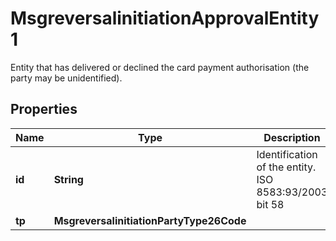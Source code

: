 

# MsgreversalinitiationApprovalEntity1

Entity that has delivered or declined the card payment authorisation (the party may be unidentified).

## Properties

| Name | Type | Description | Notes |
|------------ | ------------- | ------------- | -------------|
|**id** | **String** | Identification of the entity.  ISO 8583:93/2003 bit 58 |  [optional] |
|**tp** | **MsgreversalinitiationPartyType26Code** |  |  [optional] |



